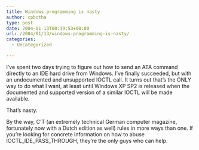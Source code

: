 ```yaml
---
title: Windows programming is nasty
author: cpbotha
type: post
date: 2004-01-13T00:39:53+00:00
url: /2004/01/13/windows-programming-is-nasty/
categories:
  - Uncategorized

---
```

I&#8217;ve spent two days trying to figure out how to send an ATA command directly to an IDE hard drive from Windows. I&#8217;ve finally succeeded, but with an undocumented and unsupported IOCTL call. It turns out that&#8217;s the ONLY way to do what I want, at least until Windows XP SP2 is released when the documented and supported version of a similar IOCTL will be made available.

That&#8217;s nasty.

By the way, C&#8217;T (an extremely technical German computer magazine, fortunately now with a Dutch edition as well) rules in more ways than one. If you&#8217;re looking for concrete information on how to abuse IOCTL_IDE_PASS_THROUGH, they&#8217;re the only guys who can help.
